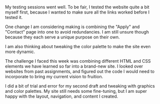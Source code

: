 My testing sessions went well. To be fair, I tested the website quite a bit myself first, because I wanted to make sure all the links worked before I tested it.

One change I am considering making is combining the "Apply" and "Contact" page into one to avoid redundancies. I am still unsure though because they each serve a unique purpose on their own.

I am also thinking about tweaking the color palette to make the site even more dynamic.

The challenge I faced this week was combining different HTML and CSS elements we have learned so far into a brand-new site. I looked over websites from past assignments, and figured out the code I would need to incorporate to bring my current vision to fruition.

I did a bit of trial and error for my second draft and tweaking with graphics and color palettes. My site still needs some fine-tuning, but I am super happy with the layout, navigation, and content I created.
